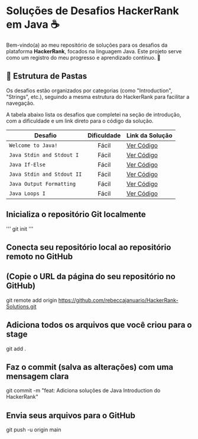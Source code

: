 # Soluções de Desafios HackerRank em Java ☕

Bem-vindo(a) ao meu repositório de soluções para os desafios da plataforma **HackerRank**, focados na linguagem Java. Este projeto serve como um registro do meu progresso e aprendizado contínuo. 🚀

## 📁 Estrutura de Pastas

Os desafios estão organizados por categorias (como "Introduction", "Strings", etc.), seguindo a mesma estrutura do HackerRank para facilitar a navegação.


A tabela abaixo lista os desafios que completei na seção de introdução, com a dificuldade e um link direto para o código da solução.

| Desafio                      | Dificuldade | Link da Solução                                                              |
| ---------------------------- | :---------: | :--------------------------------------------------------------------------- |
| `Welcome to Java!`           |    Fácil    | [Ver Código](./01-Welcome-to-Java/Solution.java)                             |
| `Java Stdin and Stdout I`    |    Fácil    | [Ver Código](./02-Java-Stdin-and-Stdout-I/Solution.java)                      |
| `Java If-Else`               |    Fácil    | [Ver Código](./03-Java-If-Else/Solution.java)                                 |
| `Java Stdin and Stdout II`   |    Fácil    | [Ver Código](./04-Java-Stdin-and-Stdout-II/Solution.java)                     |
| `Java Output Formatting`     |    Fácil    | [Ver Código](./05-Java-Output-Formatting/Solution.java)                       |
| `Java Loops I`               |    Fácil    | [Ver Código](./06-Java-Loops-I/Solution.java)                                 |




## Inicializa o repositório Git localmente

'''
git init
'''

## Conecta seu repositório local ao repositório remoto no GitHub
## (Copie o URL da página do seu repositório no GitHub)
git remote add origin https://github.com/rebeccajanuario/HackerRank-Solutions.git

## Adiciona todos os arquivos que você criou para o stage
git add .

## Faz o commit (salva as alterações) com uma mensagem clara
git commit -m "feat: Adiciona soluções de Java Introduction do HackerRank"

## Envia seus arquivos para o GitHub
git push -u origin main
